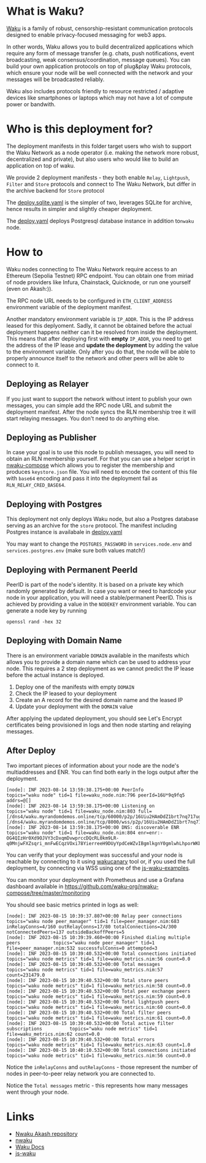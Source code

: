 # What is Waku?

[Waku](https://waku.org/) is a family of robust, censorship-resistant communication protocols designed to enable privacy-focused messaging for web3 apps.

In other words, Waku allows you to build decentralized applications which require any form of message transfer (e.g. chats, push notifications, event broadcasting, weak consensus/coordination, message queues). You can build your own application protocols on top of plug&play Waku protocols, which ensure your node will be well connected with the network and your messages will be broadcasted reliably.

Waku also includes protocols friendly to resource restricted / adaptive devices like smartphones or laptops which may not have a lot of compute power or bandwith.

# Who is this deployment for?

The deployment manifests in this folder target users who wish to support the Waku Network as a node operator (i.e. making the network more robust, decentralized and private), but also users who would like to build an application on top of waku.

We provide 2 deployment manifests - they both enable `Relay`, `Lightpush`, `Filter` and `Store` protocols and connect to The Waku Network, but differ in the archive backend for `Store` protocol

The [deploy.sqlite.yaml](./deploy.sqlite.yaml) is the simpler of two, leverages SQLite for archive, hence results in simpler and slightly cheaper deployment.

The [deploy.yaml](./deploy.yaml) deploys Postgresql database instance in addition to`nwaku` node. 

# How to

Waku nodes connecting to The Waku Network require access to an Ethereum (Sepolia Testnet) RPC endpoint. You can obtain one from miriad of node providers like Infura, Chainstack, Quicknode, or run one yourself (even on Akash:)).

The RPC node URL needs to be configured in `ETH_CLIENT_ADDRESS` environment variable of the deployment manifest.

Another mandatory environment variable is `IP_ADDR`. This is the IP address leased for this deplyoment. Sadly, it cannot be obtained before the actual deployment happens neither can it be resolved from inside the deployment. This means that after deploying first with **empty** `IP_ADDR`, you need to get the address of the IP lease and **update the deployment** by adding the value to the environment variable. Only after you do that, the node will be able to properly announce itself to the network and other peers will be able to connect to it.

## Deploying as Relayer

If you just want to support the network without intent to publish your own messages, you can simple add the RPC node URL and submit the deployment manifest. After the node syncs the RLN membership tree it will start relaying messages. You don't need to do anything else.

## Deploying as Publisher

In case your goal is to use this node to publish messages, you will need to obtain an RLN membership yourself. For that you can use a helper script in [nwaku-compose](https://github.com/waku-org/nwaku-compose/blob/master/register_rln.sh) which allows you to register the membership and produces `keystore.json` file. You will need to encode the content of this file with `base64` encoding and pass it into the deployment fail as `RLN_RELAY_CRED_BASE64`.

## Deploying with Postgres

This deployment not only deploys Waku node, but also a Postgres database serving as an archive for the `store` protocol. The manifest including Postgres instance is availabale in [deploy.yaml](./deploy.yaml)

You may want to change the `POSTGRES_PASSWORD` in `services.node.env` and `services.postgres.env` (make sure both values match!)

## Deploying with Permanent PeerId

PeerID is part of the node's identity. It is based on a private key which randomly generated by default. In case you want or need to hardcode your node in your application, you will need a stable/permanent PeerID. This is achieved by providing a value in the `NODEKEY` environment variable. You can generate a node key by running 

```
openssl rand -hex 32
```

## Deploying with Domain Name

There is an environment variable `DOMAIN` available in the manifests which allows you to provide a domain name which can be used to address your node. This requires a 2 step deployment as we cannot predict the IP lease before the actual instance is deployed.

1. Deploy one of the manifests with empty `DOMAIN`
2. Check the IP leased to your deployment
3. Create an A record for the desired domain name and the leased IP
4. Update your deployment with the `DOMAIN` value

After applying the updated deployment, you should see Let's Encrypt certificates being provisioned in logs and then node starting and relaying messages.

## After Deploy

Two important pieces of information about your node are the node's multiaddresses and ENR. You can find both early in the logs output after the deployment.

```
[node]: INF 2023-08-14 13:59:38.175+00:00 PeerInfo                                   topics="waku node" tid=1 file=waku_node.nim:796 peerId=16U*9q9fq5 addrs=@[]
[node]: INF 2023-08-14 13:59:38.175+00:00 Listening on                               topics="waku node" tid=1 file=waku_node.nim:803 full=[/dns4/waku.myrandomdemos.online/tcp/60000/p2p/16Uiu2HAmDdZ1brt7nq717ugWSK1EcGdaxUMVmHeVFzcPGb9q9fq5][/dns4/waku.myrandomdemos.online/tcp/8000/wss/p2p/16Uiu2HAmDdZ1brt7nq717ugWSK1EcGdaxUMVmHeVFzcPGb9q9fq5]
[node]: INF 2023-08-14 13:59:38.175+00:00 DNS: discoverable ENR                      topics="waku node" tid=1 file=waku_node.nim:804 enr=enr:-OG4QIzHr0Xd9OJVY3cDxqmDvwprccDQcRL0km9LR-q0MnjwFXZsqri_mnFwECqzVOxi78YierreeH9DUyYpdCeWZvIBgmlkgnY0gmlwhLhporWKbXVsdGlhZGRyc7hCAB42GXdha3UubXlyYW5kb21kZW1vcy5vbmxpbmUG6mAAIDYZd2FrdS5teXJhbmRvbWRlbW9zLm9ubGluZQYfQN4DiXNlY3AyNTZrMaEDDn10Z_V6Qh_BJV0BA_Y7wuTaApavCGi0WiIoZkMlGXyDdGNwgupgg3VkcIIjLYV3YWt1Mg8
```

You can verify that your deployment was successful and your node is reachable by connecting to it using [wakucanary](https://github.com/waku-org/nwaku/releases/latest) tool or, if you used the full deployment, by connecting via WSS using one of the [js-waku-examples](https://examples.waku.org/light-js/).

You can monitor your deployment with Prometheus and use a Grafana dashboard available in https://github.com/waku-org/nwaku-compose/tree/master/monitoring

You should see basic metrics printed in logs as well:
```
[node]: INF 2023-08-15 10:39:37.807+00:00 Relay peer connections                     topics="waku node peer_manager" tid=1 file=peer_manager.nim:683 inRelayConns=4/160 outRelayConns=17/80 totalConnections=24/300 notConnectedPeers=137 outsideBackoffPeers=5
[node]: INF 2023-08-15 10:39:39.460+00:00 Finished dialing multiple peers            topics="waku node peer_manager" tid=1 file=peer_manager.nim:532 successfulConns=0 attempted=3
[node]: INF 2023-08-15 10:39:40.532+00:00 Total connections initiated                topics="waku node metrics" tid=1 file=waku_metrics.nim:56 count=0.0
[node]: INF 2023-08-15 10:39:40.532+00:00 Total messages                             topics="waku node metrics" tid=1 file=waku_metrics.nim:57 count=231479.0
[node]: INF 2023-08-15 10:39:40.532+00:00 Total store peers                          topics="waku node metrics" tid=1 file=waku_metrics.nim:58 count=0.0
[node]: INF 2023-08-15 10:39:40.532+00:00 Total peer exchange peers                  topics="waku node metrics" tid=1 file=waku_metrics.nim:59 count=0.0
[node]: INF 2023-08-15 10:39:40.532+00:00 Total lightpush peers                      topics="waku node metrics" tid=1 file=waku_metrics.nim:60 count=0.0
[node]: INF 2023-08-15 10:39:40.532+00:00 Total filter peers                         topics="waku node metrics" tid=1 file=waku_metrics.nim:61 count=0.0
[node]: INF 2023-08-15 10:39:40.532+00:00 Total active filter subscriptions          topics="waku node metrics" tid=1 file=waku_metrics.nim:62 count=0.0
[node]: INF 2023-08-15 10:39:40.532+00:00 Total errors                               topics="waku node metrics" tid=1 file=waku_metrics.nim:63 count=1.0
[node]: INF 2023-08-15 10:40:10.532+00:00 Total connections initiated                topics="waku node metrics" tid=1 file=waku_metrics.nim:56 count=0.0
```

Notice the `inRelayConns` and `outRelayConns` - those represent the number of nodes in peer-to-peer relay network you are connected to.

Notice the `Total messages` metric - this represents how many messages went through your node.

# Links

* [Nwaku Akash repository](https://github.com/vpavlin/nwaku-akash)
* [nwaku](https://github.com/waku-org/nwaku)
* [Waku Docs](https://docs.waku.org/)
* [js-waku](https://github.com/waku-org/js-waku)
